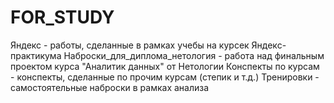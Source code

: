 # FOR_STUDY
Яндекс - работы, сделанные в рамках учебы на курсек Яндекс-практикума
Наброски_для_диплома_нетология - работа над финальным проектом курса "Аналитик данных" от Нетологии
Конспекты по курсам - конспекты, сделанные по прочим курсам (степик и т.д.)
Тренировки - самостоятельные наброски в рамках анализа
